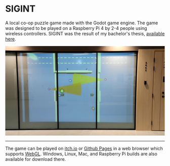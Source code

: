 # SIGINT
A local co-op puzzle game made with the Godot game engine.
The game was designed to be played on a Raspberry Pi 4 by 2-4 people using wireless controllers.
SIGINT was the result of my bachelor's thesis, [available here](https://comserv.cs.ut.ee/ati_thesis/datasheet.php?id=71662&year=2021).

![Panels](.img/panels.png)

---

The game can be played on [itch.io](https://mattiasa.itch.io/sigint "Play the game or download builds") or [Github Pages](https://mattiasaksli.github.io/sigint/) in a web browser which supports [WebGL](https://get.webgl.org/).
Windows, Linux, Mac, and Raspberry Pi builds are also available for download there.
